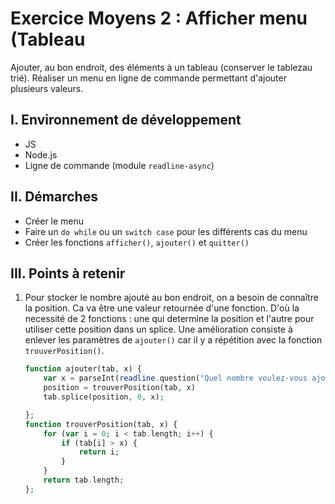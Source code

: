 # Exercice Moyens 2 : Afficher menu (Tableau

Ajouter, au bon endroit, des éléments à un tableau (conserver le tablezau trié).
Réaliser un menu en ligne de commande permettant d'ajouter plusieurs valeurs.

## I. Environnement de développement

* JS
* Node.js
* Ligne de commande (module `readline-async`)

## II. Démarches
- Créer le menu
- Faire un `do while` ou un `switch case` pour les différents cas du menu
- Créer les fonctions `afficher()`, `ajouter()` et `quitter()`


## III. Points à retenir

1. Pour stocker le nombre ajouté au bon endroit, on a besoin de connaître la position. Ca va être une valeur retournée d'une fonction. D'où la necessité de 2 fonctions : une qui determine la position et l'autre pour utiliser cette position dans un splice. Une amélioration consiste à enlever les paramètres de `ajouter()` car il y a répétition avec la fonction `trouverPosition()`.
    ```php
    function ajouter(tab, x) {
        var x = parseInt(readline.question("Quel nombre voulez-vous ajouter ? "));
        position = trouverPosition(tab, x)
        tab.splice(position, 0, x);

    };
    function trouverPosition(tab, x) {
        for (var i = 0; i < tab.length; i++) {
            if (tab[i] > x) {
                return i;
            }
        }
        return tab.length;
    };
    ```
